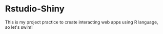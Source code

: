 # Rstudio-Shiny
This is my project practice to create interacting web apps using R language, so let's swim!
